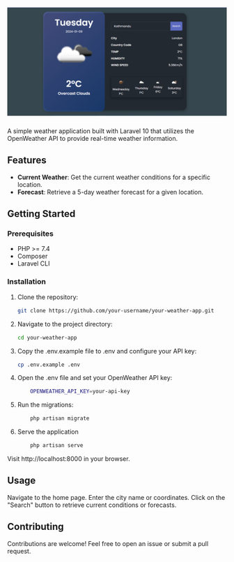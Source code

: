 # ![Weather App](weather-app.PNG)

A simple weather application built with Laravel 10 that utilizes the OpenWeather API to provide real-time weather information.

## Features

-   **Current Weather**: Get the current weather conditions for a specific location.
-   **Forecast**: Retrieve a 5-day weather forecast for a given location.

## Getting Started

### Prerequisites

-   PHP >= 7.4
-   Composer
-   Laravel CLI

### Installation

1. Clone the repository:

    ```bash
    git clone https://github.com/your-username/your-weather-app.git

    ```

2. Navigate to the project directory:

    ```bash
    cd your-weather-app

    ```

3. Copy the .env.example file to .env and configure your API key:

    ```bash
    cp .env.example .env

    ```

4. Open the .env file and set your OpenWeather API key:

    ```bash
        OPENWEATHER_API_KEY=your-api-key

    ```

5. Run the migrations:

    ```bash
        php artisan migrate

    ```

6. Serve the application
    ```bash
        php artisan serve
    ```

Visit http://localhost:8000 in your browser.

## Usage

Navigate to the home page.
Enter the city name or coordinates.
Click on the "Search" button to retrieve current conditions or forecasts.

## Contributing

Contributions are welcome! Feel free to open an issue or submit a pull request.
